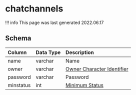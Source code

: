 # chatchannels

!!! info
	This page was last generated 2022.06.17

## Schema

| Column | Data Type | Description |
| :--- | :--- | :--- |
| name | varchar | Name |
| owner | varchar | [Owner Character Identifier](character_data.md) |
| password | varchar | Password |
| minstatus | int | [Minimum Status](../../../../server/player/status-levels) |

